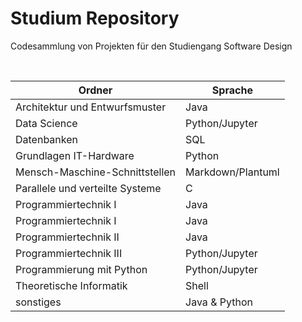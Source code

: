 # Studium Repository

Codesammlung von Projekten für den Studiengang Software Design

<br>

| Ordner                          | Sprache           |
| ------------------------------- | ----------------- |
| Architektur und Entwurfsmuster  | Java              |
| Data Science                    | Python/Jupyter    |
| Datenbanken                     | SQL               |
| Grundlagen IT-Hardware          | Python            |
| Mensch-Maschine-Schnittstellen  | Markdown/Plantuml |
| Parallele und verteilte Systeme | C                 |
| Programmiertechnik I            | Java              |
| Programmiertechnik I            | Java              |
| Programmiertechnik II           | Java              |
| Programmiertechnik III          | Python/Jupyter    |
| Programmierung mit Python       | Python/Jupyter    |
| Theoretische Informatik         | Shell             |
| sonstiges                       | Java & Python     |

<br>
